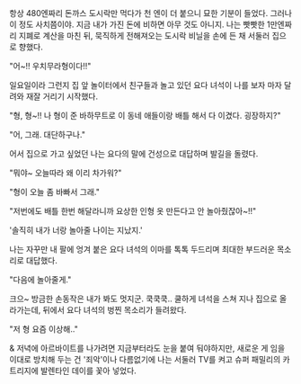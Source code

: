 항상 480엔짜리 돈까스 도시락만 먹다가 천 엔이 더 붙으니 묘한 기분이 들었다.
그러나 이 정도 사치쯤이야. 지금 내가 가진 돈에 비하면 아무 것도 아니지.
나는 빳빳한 1만엔짜리 지폐로 계산을 마친 뒤, 묵직하게 전해져오는 도시락 비닐을 손에 든 채 서둘러 집으로 향했다.

"어~!! 우치무라형이다!!" 

일요일이라 그런지 집 앞 놀이터에서 친구들과 놀고 있던 요다 녀석이 나를 보자 마자 달려와 재잘 거리기 시작했다.

"형, 형~!! 나 형이 준 바하무트로 이 동네 애들이랑 배틀 해서 다 이겼다. 굉장하지?" 

"어, 그래. 대단하구나." 

어서 집으로 가고 싶었던 나는 요다의 말에 건성으로 대답하며 발길을 돌렸다.

"뭐야~ 오늘따라 왜 이리 차가워?" 

"형이 오늘 좀 바빠서 그래." 

"저번에도 배틀 한번 해달라니까 요상한 인형 옷 만든다고 안 놀아줬잖아~!!" 

'솔직히 내가 너랑 놀아줄 나이는 지났지.' 

나는 자꾸만 내 팔에 엉겨 붙은 요다 녀석의 이마를 톡톡 두드리며 최대한 부드러운 목소리로 대답했다.

"다음에 놀아줄게." 

크으~ 방금한 손동작은 내가 봐도 멋지군. 쿡쿡쿡..
쿨하게 녀석을 스쳐 지나 집으로 올라가는데, 뒤에서 요다 녀석의 벙찐 목소리가 들려왔다.

"저 형 요즘 이상해.." 

& 
저녁에 아르바이트를 나가려면 지금부터라도 눈을 붙여 둬야하지만, 새로운 게 임을 이대로 방치해 두는 건 '죄악'이나 다름없기에 나는 서둘러 TV를 켜고 슈퍼 패밀리의 카트리지에 발렌타인 데이를 꽃아 넣었다.